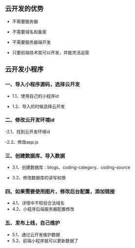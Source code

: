
## 云开发的优势

- 不需要服务器

- 不需要域名和备案

- 不需要服务器端开发

- 只要前端技术就可以开发，并能灵活运营

## 云开发小程序

### 一、导入小程序源码，选择云开发
- 1.1、使用自己的小程序id

- 1.2、导入的时候选择云开发

### 二、修改云开发环境id

-2.1、找到云开发环境id

-2.2、修改app.js

### 三、创建数据库、导入数据

- 3.1、创建数据库：blogs、coding-category、coding-source

- 3.2、修改数据库的读写权限

### 四、如果需要使用图片，修改后台配置，添加链接
- 4.1、详情中不校验合法域名
- 4.2、小程序后端服务器配置修改

### 五、发布上线，自己维护
- 5.1、通过云开发维护数据
- 5.2、前端小程序就可以更新数据了

